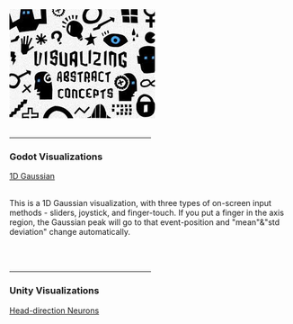<html lang="en">
<body>
  <img src="https://raw.githubusercontent.com/Yidan-Zhu/trial-theme-web/gh-pages/visual%20learners.jpg">
  <br>
  <br>
  <hr width="50%" size="3" />
  
  <h3>Godot Visualizations</h3>
  <a href="https://yidan-zhu.github.io/upload-html/"> 1D Gaussian </a>
  <br>
  <br>
  <p>This is a 1D Gaussian visualization, with three types of on-screen input methods - sliders, joystick, and finger-touch.
     If you put a finger in the axis region, the Gaussian peak will go to that event-position and "mean"&"std deviation" change automatically.</p>
  
  
  <br>
  <br>
  <hr width="50%" size="3" />
  <h3>Unity Visualizations</h3>
  <a href="https://yidan-zhu.github.io/html_upload_2/"> Head-direction Neurons </a>
  
</body>
</html>
